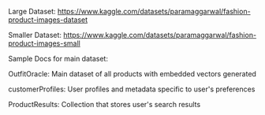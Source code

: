 Large Dataset: https://www.kaggle.com/datasets/paramaggarwal/fashion-product-images-dataset

Smaller Dataset: https://www.kaggle.com/datasets/paramaggarwal/fashion-product-images-small 

Sample Docs for main dataset:

OutfitOracle: Main dataset of all products with embedded vectors generated

customerProfiles: User profiles and metadata specific to user's preferences

ProductResults: Collection that stores user's search results
